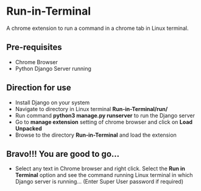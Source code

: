# Run-in-Terminal
A chrome extension to run a command in a chrome tab in Linux terminal.

## Pre-requisites
  - Chrome Browser
  - Python Django Server running
  
## Direction for use
  - Install Django on your system
  - Navigate to directory in Linux terminal **Run-in-Terminal/run/**
  - Run command **python3 manage.py runserver** to run the Django server
  - Go to **manage extension** setting of chrome browser and click on **Load Unpacked**
  - Browse to the directory **Run-in-Terminal** and load the extension
  
## Bravo!!!  You are good to go...
  - Select any text in Chrome browser and right click. Select the **Run in Terminal** option and see the command running Linux terminal in which Django server is running... (Enter Super User password if required)

